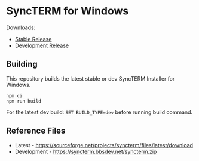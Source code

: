 # SyncTERM for Windows

Downloads:

- [Stable Release](https://github.com/bbs-io/syncterm-windows/releases/tag/stable)
- [Development Release](https://github.com/bbs-io/syncterm-windows/releases/tag/dev)

## Building

This repository builds the latest stable or dev SyncTERM Installer for Windows.

```
npm ci
npm run build
```

For the latest dev build: `SET BUILD_TYPE=dev` before running build command.

## Reference Files

- Latest - https://sourceforge.net/projects/syncterm/files/latest/download
- Development - https://syncterm.bbsdev.net/syncterm.zip
